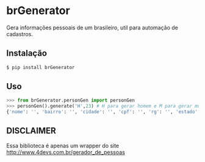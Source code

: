 # brGenerator
Gera informações pessoais de um brasileiro, util para automação de cadastros.

## Instalação
```bash
$ pip install brGenerator
```

## Uso
```python
>>> from brGenerator.personGen import personGen
>>> personGen().generate('H',23) # H para gerar homem e M para gerar mulher, o segundo valor é a idade.
{'nome': '', 'bairro': '', 'cidade': '', 'cpf': '', 'rg': '', 'estado': '', 'telefone': '', 'cep': '', 'endereco': '', 'aniversario': '', 'casa_numero': '', 'email': '', 'celular': ''}
```

## DISCLAIMER

Essa biblioteca é apenas um wrapper do site http://www.4devs.com.br/gerador_de_pessoas
